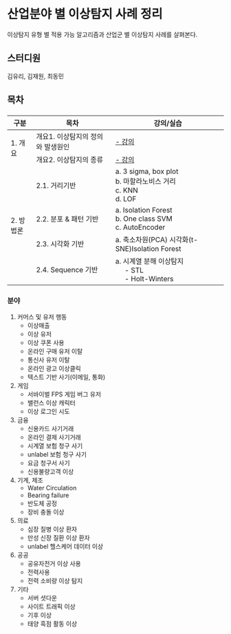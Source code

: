 ﻿# 산업분야 별 이상탐지 사례 정리
이상탐지 유형 별 적용 가능 알고리즘과 산업군 별 이상탐지 사례를 살펴본다.

## 스터디원
김유리, 김재원, 최동민

## 목차
### 

<table>
    <thead>
        <tr>
            <th>구분</th>
            <th>목차</th>
            <th>강의/실습</th>
        </tr>
    </thead>
    <tbody>
        <tr>
            <td rowspan=2>1. 개요</td>
            <td>개요1. 이상탐지의 정의와 발생원인</td>
            <td><a href="https://github.com/SKR-DataScience/Anomaly_Detection_Usecase/blob/main/개요/note1.md">- 강의</a></td>
        </tr>
        <tr>
            <td>개요2. 이상탐지의 종류</td>
			<td> <a href="https://github.com/SKR-DataScience/Anomaly_Detection_Usecase/blob/main/개요/note2.md">- 강의</a></td>
        </tr>
		<tr>
			<td rowspan=4> 2. 방법론 </td>
			<td> 2.1. 거리기반 </td>
			<td> a. 3 sigma, box plot </br> 
				b. 마할라노비스 거리 </br>
				c. KNN </br> 
				d. LOF</td>
		</tr>
		<tr>
			<td> 2.2. 분포 & 패턴 기반 </td>
			<td> a. Isolation Forest </br> 
				 b. One class SVM </br> 
				 c. AutoEncoder</td>
		</tr>
		<tr>
			<td> 2.3. 시각화 기반 </td>
			<td> a. 축소차원(PCA) 시각화(t-SNE)Isolation Forest 
		</tr>
		<tr>
			<td> 2.4. Sequence 기반  </td>
			<td> a. 시계열 분해 이상탐지  </br> 
					&nbsp;&nbsp;&nbsp;&nbsp; - STL </br> 
					&nbsp;&nbsp;&nbsp;&nbsp; - Holt-Winters
		</tr>
    </tbody>
</table>

### 분야
1. 커머스 및 유저 행동
	- 이상매출
	- 이상 유저
	- 이상 쿠폰 사용
	- 온라인 구매 유저 이탈
	- 통신사 유저 이탈
	- 온라인 광고 이상클릭
	- 텍스트 기반 사기(이메일, 통화)
3. 게임
	- 서바이벌 FPS 게임 버그 유저
	- 밸런스 이상 캐릭터
	- 이상 로그인 시도
4. 금융
	- 신용카드 사기거래
	- 온라인 결제 사기거래
	- 시계열 보험 청구 사기
	- unlabel 보험 청구 사기
	- 요금 청구서 사기
	- 신용불량고객 이상
5. 기계, 제조
	- Water Circulation
	- Bearing failure
	- 반도체 공정
	- 장비 충돌 이상
6. 의료
	- 심장 질병 이상 환자
	- 만성 신장 질환 이상 환자
	- unlabel 헬스케어 데이터 이상
7. 공공
	 - 공유자전거 이상 사용
	 -  전력사용
	 - 전력 소비량 이상 탐지
8. 기타
	- 서버 셧다운
	- 사이트 트래픽 이상
	- 기후 이상
	- 태양 흑점 활동 이상



